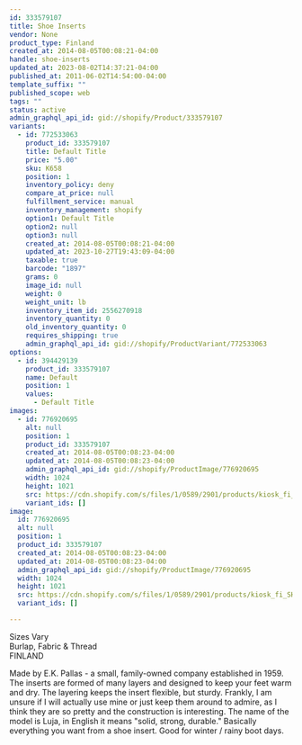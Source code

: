 ```yaml
---
id: 333579107
title: Shoe Inserts
vendor: None
product_type: Finland
created_at: 2014-08-05T00:08:21-04:00
handle: shoe-inserts
updated_at: 2023-08-02T14:37:21-04:00
published_at: 2011-06-02T14:54:00-04:00
template_suffix: ""
published_scope: web
tags: ""
status: active
admin_graphql_api_id: gid://shopify/Product/333579107
variants:
  - id: 772533063
    product_id: 333579107
    title: Default Title
    price: "5.00"
    sku: K658
    position: 1
    inventory_policy: deny
    compare_at_price: null
    fulfillment_service: manual
    inventory_management: shopify
    option1: Default Title
    option2: null
    option3: null
    created_at: 2014-08-05T00:08:21-04:00
    updated_at: 2023-10-27T19:43:09-04:00
    taxable: true
    barcode: "1897"
    grams: 0
    image_id: null
    weight: 0
    weight_unit: lb
    inventory_item_id: 2556270918
    inventory_quantity: 0
    old_inventory_quantity: 0
    requires_shipping: true
    admin_graphql_api_id: gid://shopify/ProductVariant/772533063
options:
  - id: 394429139
    product_id: 333579107
    name: Default
    position: 1
    values:
      - Default Title
images:
  - id: 776920695
    alt: null
    position: 1
    product_id: 333579107
    created_at: 2014-08-05T00:08:23-04:00
    updated_at: 2014-08-05T00:08:23-04:00
    admin_graphql_api_id: gid://shopify/ProductImage/776920695
    width: 1024
    height: 1021
    src: https://cdn.shopify.com/s/files/1/0589/2901/products/kiosk_fi_SHOELINERS.jpeg?v=1407211703
    variant_ids: []
image:
  id: 776920695
  alt: null
  position: 1
  product_id: 333579107
  created_at: 2014-08-05T00:08:23-04:00
  updated_at: 2014-08-05T00:08:23-04:00
  admin_graphql_api_id: gid://shopify/ProductImage/776920695
  width: 1024
  height: 1021
  src: https://cdn.shopify.com/s/files/1/0589/2901/products/kiosk_fi_SHOELINERS.jpeg?v=1407211703
  variant_ids: []

---
```


Sizes Vary  
Burlap, Fabric & Thread  
FINLAND

Made by E.K. Pallas - a small, family-owned company established in 1959. The inserts are formed of many layers and designed to keep your feet warm and dry. The layering keeps the insert flexible, but sturdy. Frankly, I am unsure if I will actually use mine or just keep them around to admire, as I think they are so pretty and the construction is interesting. The name of the model is Luja, in English it means "solid, strong, durable." Basically everything you want from a shoe insert. Good for winter / rainy boot days.